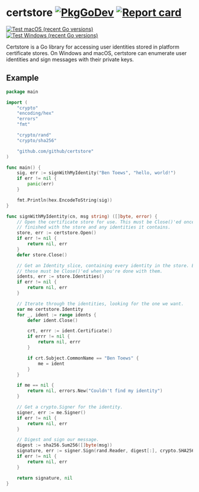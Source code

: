 # certstore [![PkgGoDev](https://pkg.go.dev/badge/github.com/github/certstore?tab=doc)](https://pkg.go.dev/github.com/github/certstore?tab=doc) [![Report card](https://goreportcard.com/badge/github.com/github/certstore)](https://goreportcard.com/report/github.com/github/certstore)

[![Test macOS (recent Go versions)](<https://github.com/github/certstore/workflows/Test%20macOS%20(recent%20Go%20versions)/badge.svg>)](https://github.com/github/certstore/actions?query=workflow%3A%22Test+macOS+%28recent+Go+versions%29%22)  
[![Test Windows (recent Go versions)](<https://github.com/github/certstore/workflows/Test%20Windows%20(recent%20Go%20versions)/badge.svg>)](https://github.com/github/certstore/actions?query=workflow%3A%22Test+Windows+%28recent+Go+versions%29%22)  

Certstore is a Go library for accessing user identities stored in platform certificate stores. On Windows and macOS, certstore can enumerate user identities and sign messages with their private keys.

## Example

```go
package main

import (
	"crypto"
	"encoding/hex"
	"errors"
	"fmt"

	"crypto/rand"
	"crypto/sha256"

	"github.com/github/certstore"
)

func main() {
	sig, err := signWithMyIdentity("Ben Toews", "hello, world!")
	if err != nil {
		panic(err)
	}

	fmt.Println(hex.EncodeToString(sig))
}

func signWithMyIdentity(cn, msg string) ([]byte, error) {
	// Open the certificate store for use. This must be Close()'ed once you're
	// finished with the store and any identities it contains.
	store, err := certstore.Open()
	if err != nil {
		return nil, err
	}
	defer store.Close()

	// Get an Identity slice, containing every identity in the store. Each of
	// these must be Close()'ed when you're done with them.
	idents, err := store.Identities()
	if err != nil {
		return nil, err
	}

	// Iterate through the identities, looking for the one we want.
	var me certstore.Identity
	for _, ident := range idents {
		defer ident.Close()

		crt, errr := ident.Certificate()
		if errr != nil {
			return nil, errr
		}

		if crt.Subject.CommonName == "Ben Toews" {
			me = ident
		}
	}

	if me == nil {
		return nil, errors.New("Couldn't find my identity")
	}

	// Get a crypto.Signer for the identity.
	signer, err := me.Signer()
	if err != nil {
		return nil, err
	}

	// Digest and sign our message.
	digest := sha256.Sum256([]byte(msg))
	signature, err := signer.Sign(rand.Reader, digest[:], crypto.SHA256)
	if err != nil {
		return nil, err
	}

	return signature, nil
}

```
